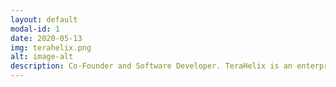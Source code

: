 ```yaml
---
layout: default
modal-id: 1
date: 2020-05-13
img: terahelix.png
alt: image-alt
description: Co-Founder and Software Developer. TeraHelix is an enterprise scale data platform accelerator. Visit the website at <b><a target="_blank" href="https://www.terahelix.io">https://www.terahelix.io</a></b>
---
```

